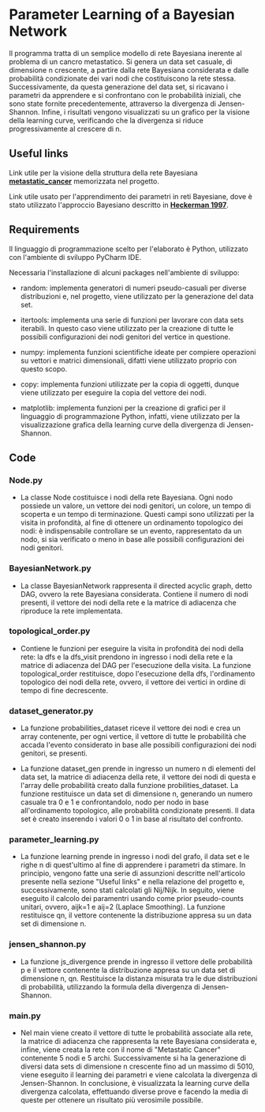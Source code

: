 # Parameter Learning of a Bayesian Network
Il programma tratta di un semplice modello di rete Bayesiana inerente al problema di un cancro metastatico. Si genera un data set casuale, di dimensione n crescente, a partire dalla rete Bayesiana considerata e dalle probabilità condizionate dei vari nodi che costituiscono la rete stessa. Successivamente, da questa generazione del data set, si ricavano i parametri da apprendere e si confrontano con le probabilità iniziali, che sono state fornite precedentemente, attraverso la divergenza di Jensen-Shannon. Infine, i risultati vengono visualizzati su un grafico per la visione della learning curve, verificando che la divergenza si riduce progressivamente al crescere di n.


## Useful links

Link utile per la visione della struttura della rete Bayesiana [**metastatic_cancer**](https://github.com/luigi25/EsameAI/blob/master/Project%20AI/Metastatic%20Cancer/metastic_cancer.bn) memorizzata nel progetto.

Link utile usato per l'apprendimento dei parametri in reti Bayesiane, dove è stato utilizzato l'approccio Bayesiano descritto in [**Heckerman 1997**](http://machinelearning102.pbworks.com/f/Tutorial-BayesianNetworks.pdf).


## Requirements

Il linguaggio di programmazione scelto per l'elaborato è Python, utilizzato con l'ambiente di sviluppo PyCharm IDE.

Necessaria l'installazione di alcuni packages nell'ambiente di sviluppo:

* random: implementa generatori di numeri pseudo-casuali per diverse distribuzioni e, nel progetto, viene utilizzato per la generazione del data set.
        
* itertools: implementa una serie di funzioni per lavorare con data sets iterabili. In questo caso viene utilizzato per la creazione di tutte le possibili configurazioni dei nodi genitori del vertice in questione.
        
* numpy: implementa funzioni scientifiche ideate per compiere operazioni su vettori e matrici dimensionali, difatti viene utilizzato proprio con questo scopo.
        
* copy: implementa funzioni utilizzate per la copia di oggetti, dunque viene utilizzato per eseguire la copia del vettore dei nodi.
        
* matplotlib: implementa funzioni per la creazione di grafici per il linguaggio di programmazione Python, infatti, viene utilizzato per la visualizzazione grafica della learning curve della divergenza di Jensen-Shannon.


## Code

### Node.py
        
* La classe Node costituisce i nodi della rete Bayesiana. Ogni nodo possiede un valore, un vettore dei nodi genitori, un colore, un tempo di scoperta e un tempo di terminazione. Questi campi sono utilizzati per la visita in profondità, al fine di ottenere un ordinamento topologico dei nodi: è indispensabile controllare se un evento, rappresentato da un nodo, si sia verificato o meno in base alle possibili configurazioni dei nodi genitori.

### BayesianNetwork.py

* La classe BayesianNetwork rappresenta il directed acyclic graph, detto DAG, ovvero la rete Bayesiana considerata. Contiene il numero di nodi presenti, il vettore dei nodi della rete e la matrice di adiacenza che riproduce la rete implementata.

### topological_order.py

* Contiene le funzioni per eseguire la visita in profondità dei nodi della rete: la dfs e la dfs_visit prendono in ingresso i nodi della rete e la matrice di adiacenza del DAG per l'esecuzione della visita. La funzione topological_order restituisce, dopo l'esecuzione della dfs, l'ordinamento topologico dei nodi della rete, ovvero, il vettore dei vertici in ordine di tempo di fine decrescente.
        
### dataset_generator.py

* La funzione probabilities_dataset riceve il vettore dei nodi e crea un array contenente, per ogni vertice, il vettore di tutte le probabilità che accada l'evento considerato in base alle possibili configurazioni dei nodi genitori, se presenti.
       
* La funzione dataset_gen prende in ingresso un numero n di elementi del data set, la matrice di adiacenza della rete, il vettore dei nodi di questa e l'array delle probabilità creato dalla funzione probilities_dataset. La funzione restituisce un data set di dimensione n, generando un numero casuale tra 0 e 1 e confrontandolo, nodo per nodo in base all'ordinamento topologico, alle probabilità condizionate presenti. Il data set è creato inserendo i valori 0 o 1 in base al risultato del confronto.
       
### parameter_learning.py

* La funzione learning prende in ingresso i nodi del grafo, il data set e le righe n di quest'ultimo al fine di apprendere i parametri da stimare. In principio, vengono fatte una serie di assunzioni descritte nell'articolo presente nella sezione "Useful links" e nella relazione del progetto e, successivamente, sono stati calcolati gli Nij/Nijk. In seguito, viene eseguito il calcolo dei paramentri usando come prior pseudo-counts unitari, ovvero, aijk=1 e aij=2 (Laplace Smoothing). La funzione restituisce qn, il vettore contenente la distribuzione appresa su un data set di dimensione n.
        
### jensen_shannon.py
        
* La funzione js_divergence prende in ingresso il vettore delle probabilità p e il vettore contenente la distribuzione appresa su un data set di dimensione n, qn. Restituisce la distanza misurata tra le due distribuzioni di probabilità, utilizzando la formula della divergenza di Jensen-Shannon.
        
### main.py

* Nel main viene creato il vettore di tutte le probabilità associate alla rete, la matrice di adiacenza che rappresenta la rete Bayesiana considerata e, infine, viene creata la rete con il nome di "Metastatic Cancer" contenente 5 nodi e 5 archi. Successivamente si ha la generazione di diversi data sets di dimensione n crescente fino ad un massimo di 5010, viene eseguito il learning dei parametri e viene calcolata la divergenza di Jensen-Shannon. In conclusione, è visualizzata la learning curve della divergenza calcolata, effettuando diverse prove e facendo la media di queste per ottenere un risultato più verosimile possibile.
